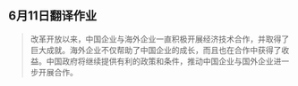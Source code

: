 ## 6月11日翻译作业
> 改革开放以来，中国企业与海外企业一直积极开展经济技术合作，并取得了巨大成就。海外企业不仅帮助了中国企业的成长，而且也在合作中获得了收益。中国政府将继续提供有利的政策和条件，推动中国企业与国外企业进一步开展合作。
